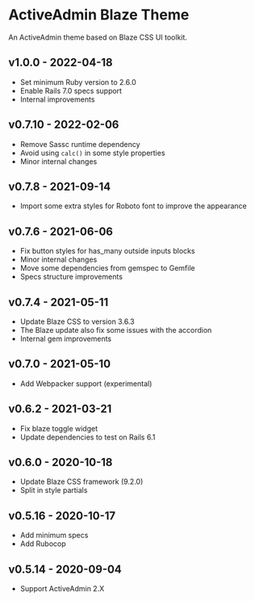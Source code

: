 
# ActiveAdmin Blaze Theme

An ActiveAdmin theme based on Blaze CSS UI toolkit.

## v1.0.0 - 2022-04-18

- Set minimum Ruby version to 2.6.0
- Enable Rails 7.0 specs support
- Internal improvements

## v0.7.10 - 2022-02-06

- Remove Sassc runtime dependency
- Avoid using `calc()` in some style properties
- Minor internal changes

## v0.7.8 - 2021-09-14

- Import some extra styles for Roboto font to improve the appearance

## v0.7.6 - 2021-06-06

- Fix button styles for has_many outside inputs blocks
- Minor internal changes
- Move some dependencies from gemspec to Gemfile
- Specs structure improvements

## v0.7.4 - 2021-05-11

- Update Blaze CSS to version 3.6.3
- The Blaze update also fix some issues with the accordion
- Internal gem improvements

## v0.7.0 - 2021-05-10

- Add Webpacker support (experimental)

## v0.6.2 - 2021-03-21

- Fix blaze toggle widget
- Update dependencies to test on Rails 6.1

## v0.6.0 - 2020-10-18

- Update Blaze CSS framework (9.2.0)
- Split in style partials

## v0.5.16 - 2020-10-17

- Add minimum specs
- Add Rubocop

## v0.5.14 - 2020-09-04

- Support ActiveAdmin 2.X
